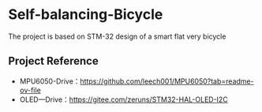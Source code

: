 # Self-balancing-Bicycle
The project is based on STM-32 design of a smart flat very bicycle

## Project Reference

- MPU6050-Drive：https://github.com/leech001/MPU6050?tab=readme-ov-file
- OLED—Drive：https://gitee.com/zeruns/STM32-HAL-OLED-I2C
